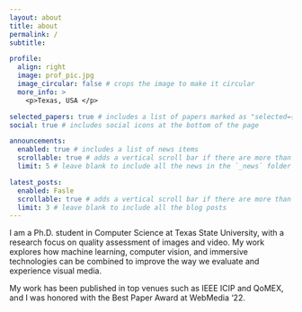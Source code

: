 ```yaml
---
layout: about
title: about
permalink: /
subtitle:

profile:
  align: right
  image: prof_pic.jpg
  image_circular: false # crops the image to make it circular
  more_info: >
    <p>Texas, USA </p>

selected_papers: true # includes a list of papers marked as "selected={true}"
social: true # includes social icons at the bottom of the page

announcements:
  enabled: true # includes a list of news items
  scrollable: true # adds a vertical scroll bar if there are more than 3 news items
  limit: 5 # leave blank to include all the news in the `_news` folder

latest_posts:
  enabled: Fasle
  scrollable: true # adds a vertical scroll bar if there are more than 3 new posts items
  limit: 3 # leave blank to include all the blog posts
---
```


 I am a Ph.D. student in Computer Science at Texas State University, with a research focus on quality assessment of images and video. My work explores how machine learning, computer vision, and immersive technologies can be combined to improve the way we evaluate and experience visual media.

My work has been published in top venues such as IEEE ICIP and QoMEX, and I was honored with the Best Paper Award at WebMedia ‘22.


